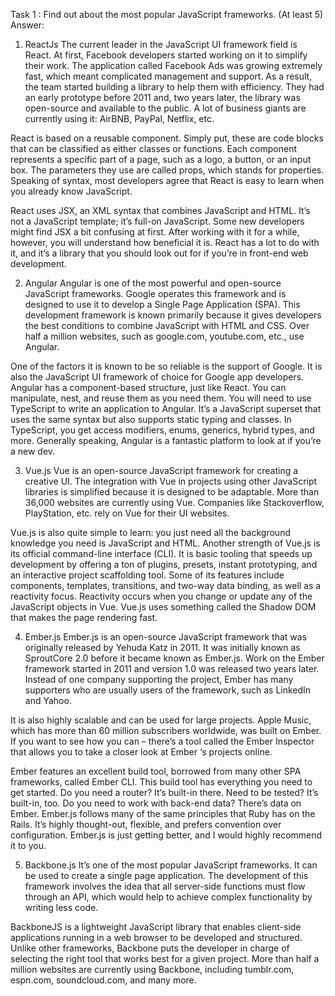 Task 1 : Find out about the most popular JavaScript frameworks. (At least 5)
Answer:
1. ReactJs
The current leader in the JavaScript UI framework field is React. At first, Facebook developers started working on it to simplify their work. The application called Facebook Ads was growing extremely fast, which meant complicated management and support. As a result, the team started building a library to help them with efficiency. They had an early prototype before 2011 and, two years later, the library was open-source and available to the public. A lot of business giants are currently using it: AirBNB, PayPal, Netflix, etc. 

React is based on a reusable component. Simply put, these are code blocks that can be classified as either classes or functions. Each component represents a specific part of a page, such as a logo, a button, or an input box. The parameters they use are called props, which stands for properties. Speaking of syntax, most developers agree that React is easy to learn when you already know JavaScript.

React uses JSX, an XML syntax that combines JavaScript and HTML. It’s not a JavaScript template; it’s full-on JavaScript. Some new developers might find JSX a bit confusing at first. After working with it for a while, however, you will understand how beneficial it is.  React has a lot to do with it, and it’s a library that you should look out for if you’re in front-end web development.

2. Angular
Angular is one of the most powerful and open-source JavaScript frameworks. Google operates this framework and is designed to use it to develop a Single Page Application (SPA). This development framework is known primarily because it gives developers the best conditions to combine JavaScript with HTML and CSS. Over half a million websites, such as google.com, youtube.com, etc., use Angular. 

One of the factors it is known to be so reliable is the support of Google. It is also the JavaScript UI framework of choice for Google app developers. Angular has a component-based structure, just like React. You can manipulate, nest, and reuse them as you need them. You will need to use TypeScript to write an application to Angular. It’s a JavaScript superset that uses the same syntax but also supports static typing and classes. In TypeScript, you get access modifiers, enums, generics, hybrid types, and more. Generally speaking, Angular is a fantastic platform to look at if you’re a new dev.

3.  Vue.js
Vue is an open-source JavaScript framework for creating a creative UI. The integration with Vue in projects using other JavaScript libraries is simplified because it is designed to be adaptable. More than 36,000 websites are currently using Vue. Companies like Stackoverflow, PlayStation, etc. rely on Vue for their UI websites. 

Vue.js is also quite simple to learn: you just need all the background knowledge you need is JavaScript and HTML. Another strength of Vue.js is its official command-line interface (CLI). It is basic tooling that speeds up development by offering a ton of plugins, presets, instant prototyping, and an interactive project scaffolding tool.   Some of its features include components, templates, transitions, and two-way data binding, as well as a reactivity focus. Reactivity occurs when you change or update any of the JavaScript objects in Vue. Vue.js uses something called the Shadow DOM that makes the page rendering fast.

4.   Ember.js
Ember.js is an open-source JavaScript framework that was originally released by Yehuda Katz in 2011. It was initially known as SproutCore 2.0 before it became known as Ember.js. Work on the Ember framework started in 2011 and version 1.0 was released two years later. Instead of one company supporting the project, Ember has many supporters who are usually users of the framework, such as LinkedIn and Yahoo.

It is also highly scalable and can be used for large projects. Apple Music, which has more than 60 million subscribers worldwide, was built on Ember. If you want to see how you can – there’s a tool called the Ember Inspector that allows you to take a closer look at Ember ‘s projects online.

Ember features an excellent build tool, borrowed from many other SPA frameworks, called Ember CLI. This build tool has everything you need to get started. Do you need a router? It’s built-in there. Need to be tested? It’s built-in, too. Do you need to work with back-end data? There’s data on Ember. Ember.js follows many of the same principles that Ruby has on the Rails. It’s highly thought-out, flexible, and prefers convention over configuration. Ember.js is just getting better, and I would highly recommend it to you.

5. Backbone.js
It’s one of the most popular JavaScript frameworks. It can be used to create a single page application. The development of this framework involves the idea that all server-side functions must flow through an API, which would help to achieve complex functionality by writing less code.

BackboneJS is a lightweight JavaScript library that enables client-side applications running in a web browser to be developed and structured. Unlike other frameworks, Backbone puts the developer in charge of selecting the right tool that works best for a given project. More than half a million websites are currently using Backbone, including tumblr.com, espn.com, soundcloud.com, and many more.

